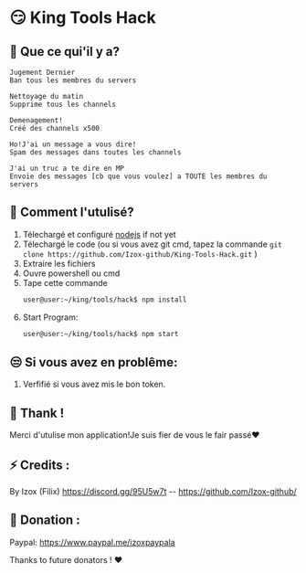 # 😏 King Tools Hack 
## 🔎 Que ce qui'il y a?
```
Jugement Dernier
Ban tous les membres du servers
```

```
Nettoyage du matin
Supprime tous les channels
```


```
Demenagement!
Créé des channels x500
```

```
Ho!J'ai un message a vous dire!
Spam des messages dans toutes les channels
```

```
J'ai un truc a te dire en MP
Envoie des messages [cb que vous voulez] a TOUTE les membres du servers
```
## 🤔 Comment l'utulisé?

1. Télechargé et configuré [nodejs](https://nodejs.org/en/) if not yet
2. Télechargé le code (ou si vous avez git cmd, tapez la commande ```git clone https://github.com/Izox-github/King-Tools-Hack.git``` )
3. Extraire les fichiers
4. Ouvre powershell ou cmd
5. Tape cette commande
    ```sh
    user@user:~/king/tools/hack$ npm install
    ```
6.  Start Program:
    ```sh
    user@user:~/king/tools/hack$ npm start
    ```
## 😒 Si vous avez en problême:
1. Verfifié si vous avez mis le bon token.

## 💛 Thank !
Merci d'utulise mon application!Je suis fier de vous le fair passé❤

## ⚡ Credits :
By Izox (Filix) https://discord.gg/95U5w7t -- https://github.com/Izox-github/

## 🤩 Donation :

Paypal: https://www.paypal.me/izoxpaypala

Thanks to future donators ! ❤️


